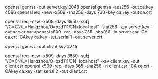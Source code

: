 openssl genrsa -out server.key 2048
openssl genrsa -aes256 -out ca.key 4096
openssl req -new -x509 -sha256 -days 730 -key ca.key -out ca.crt

openssl req -new -x509 -days 3650 -subj "/C=CN/L=Hangzhou/O=bzd111/CN=localhost" -sha256 -key server.key -out server.csr
openssl x509 -req -days 365 -sha256 -in server.csr -CA ca.crt -CAkey ca.key -set_serial 1 -out server.crt

openssl genrsa -out client.key 2048

<!-- openssl req -new -key client.key -out client.csr -->

openssl req -new -x509 -days 3650 -subj "/C=CN/L=Hangzhou/O=bzd111/CN=localhost" -key client.key -out client.csr
openssl x509 -req -days 365 -sha256 -in client.csr -CA ca.crt -CAkey ca.key -set_serial 2 -out client.crt

<!-- openssl req -new -x509 -days 3650 \ -->
<!--     -subj "/C=GB/L=China/O=grpc-client/CN=client.grpc.io" \ -->
<!--     -key client.key -out client.crt -->
